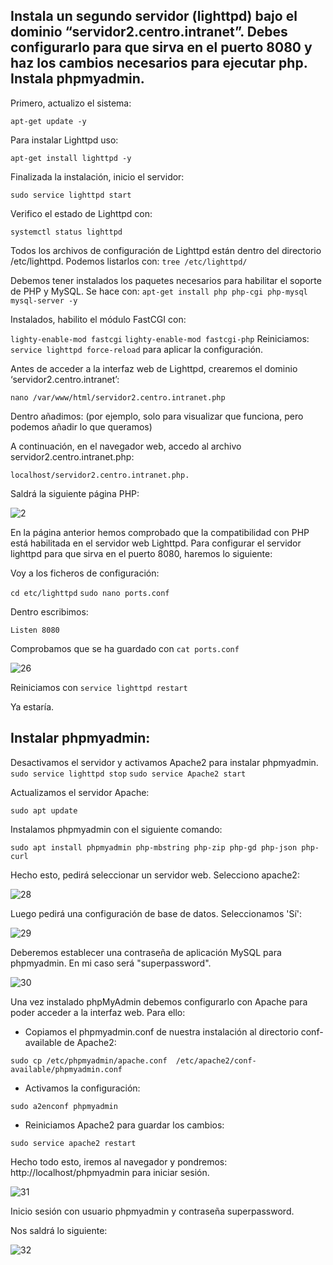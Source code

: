 <h2>Instala un segundo servidor (lighttpd) bajo el dominio “servidor2.centro.intranet”. Debes configurarlo para que sirva en el puerto 8080 y haz los cambios necesarios para ejecutar php. Instala phpmyadmin.
</h2>

Primero, actualizo el sistema:

```apt-get update -y```

Para instalar Lighttpd uso:

```apt-get install lighttpd -y```

Finalizada la instalación, inicio el servidor: 

```sudo service lighttpd start```

Verifico el estado de Lighttpd con: 

```systemctl status lighttpd```

Todos los archivos de configuración de Lighttpd están dentro del directorio /etc/lighttpd. Podemos listarlos con: ```tree /etc/lighttpd/```

Debemos tener instalados los paquetes necesarios para habilitar el soporte de PHP y MySQL.  Se hace con: ```apt-get install php php-cgi php-mysql mysql-server -y```

Instalados, habilito el módulo FastCGI con:

```lighty-enable-mod fastcgi```
```lighty-enable-mod fastcgi-php```
Reiniciamos: 
```service lighttpd force-reload``` para aplicar la configuración.

Antes de acceder a la interfaz web de Lighttpd, crearemos el dominio ‘servidor2.centro.intranet’: 

```nano /var/www/html/servidor2.centro.intranet.php```

Dentro añadimos: <?php phpinfo(); ?> (por ejemplo, solo para visualizar que funciona, pero podemos añadir lo que queramos)

A continuación, en el navegador web, accedo al archivo servidor2.centro.intranet.php: 

```localhost/servidor2.centro.intranet.php. ```

Saldrá la siguiente página PHP:

![2](IMAGENES/25.png)

En la página anterior hemos comprobado que la compatibilidad con PHP está habilitada en el servidor web Lighttpd.
Para configurar el servidor lighttpd para que sirva en el puerto 8080, haremos lo siguiente:

Voy a los ficheros de configuración:

```cd etc/lighttpd```
```sudo nano ports.conf```

Dentro escribimos: 

```Listen 8080```

Comprobamos que se ha guardado con ```cat ports.conf```

![26](IMAGENES/26.png)

Reiniciamos con ```service lighttpd restart```

Ya estaría.


<h2>Instalar phpmyadmin: </h2>

Desactivamos el servidor y activamos Apache2 para instalar phpmyadmin.
```sudo service lighttpd stop```
```sudo service Apache2 start```

Actualizamos el servidor Apache:

```sudo apt update```

Instalamos phpmyadmin con el siguiente comando:

```sudo apt install phpmyadmin php-mbstring php-zip php-gd php-json php-curl```

Hecho esto, pedirá seleccionar un servidor web. Selecciono apache2:

![28](IMAGENES/28.PNG)

Luego pedirá una configuración de base de datos. Seleccionamos 'Sí':

![29](IMAGENES/29.PNG)

Deberemos establecer una contraseña de aplicación MySQL para phpmyadmin. En mi caso será "superpassword".

![30](IMAGENES/30.PNG)

Una vez instalado phpMyAdmin debemos configurarlo con Apache para poder acceder a la interfaz web. Para ello:


* Copiamos el phpmyadmin.conf de nuestra instalación al directorio conf-available de Apache2:

```sudo cp /etc/phpmyadmin/apache.conf  /etc/apache2/conf-available/phpmyadmin.conf```

* Activamos la configuración:

```sudo a2enconf phpmyadmin```

* Reiniciamos Apache2 para guardar los cambios:

```sudo service apache2 restart```

Hecho todo esto, iremos al navegador y pondremos: http://localhost/phpmyadmin para iniciar sesión.

![31](IMAGENES/31.PNG)

Inicio sesión con usuario phpmyadmin y contraseña superpassword. 

Nos saldrá lo siguiente:

![32](IMAGENES/32.PNG)
